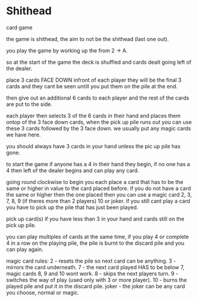 # Shithead
card game

the game is shithead, the aim to not be the shithead (last one out).

you play the game by working up the from 2 -> A.

so at the start of the game the deck is shuffled and cards dealt going left of the dealer.

place 3 cards FACE DOWN infront of each player they will be the final 3 cards and they cant be seen untill you put them on the pile at the end.

then give out an additional 6 cards to each player and the rest of the cards are put to the side.

each player then selects 3 of the 6 cards in their hand and places them ontop of the 3 face down cards, when the pick up pile runs out you can use these 3 cards followed by the 3 face down. we usually put any magic cards we have here.

you should always have 3 cards in your hand unless the pic up pile has gone.

to start the game if anyone has a 4 in their hand they begin, if no one has a 4 then left of the dealer begins and can play any card.

going round clockwise to begin you each place a card that has to be the same or higher in value to the card placed before. if you do not have a card the same or higher then the one placed then you can use a magic card 2, 3, 7, 8, 9 (if theres more than 2 players) 10 or joker. if you still cant play a card you have to pick up the pile that has just been played.

pick up card(s) if you have less than 3 in your hand and cards still on the pick up pile.

you can play multiples of cards at the same time, if you play 4 or complete 4 in a row on the playing pile, the pile is burnt to the discard pile and you can play again.

magic card rules:
2 - resets the pile so next card can be anything.
3 - mirrors the card underneath.
7 - the next card played HAS to be below 7, magic cards 8, 9 and 10 wont work.
8 - skips the next players turn.
9 - switches the way of play (used only with 3 or more player).
10 - burns the played pile and put it in the discard pile.
joker - the joker can be any card you choose, normal or magic.
